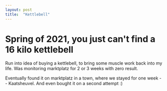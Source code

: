 ```yaml
---
layout: post
title:  "Kettlebell"
---
```


# Spring of 2021, you just can't find a 16 kilo kettlebell

Run into idea of buying a kettlebell, to bring some muscle work back into my life. Was monitoring marktplatz for 2 or 3 weeks with zero result.

Eventually found it on marktplatz in a town, where we stayed for one week -- Kaatsheuvel. And even bought it on a second attempt :)
